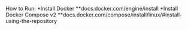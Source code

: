 How to Run:
*Install Docker
**docs.docker.com/engine/install
*Install Docker Compose v2
**docs.docker.com/compose/install/linux/#install-using-the-repository